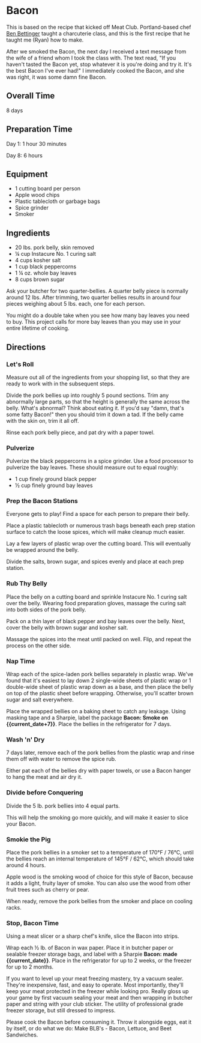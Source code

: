 # Bacon

This is based on the recipe that kicked off Meat Club. Portland-based chef [Ben Bettinger](https://twitter.com/benbettinger) taught a charcuterie class, and this is the first recipe that he taught me (Ryan) how to make.

After we smoked the Bacon, the next day I received a text message from the wife of a friend whom I took the class with. The text read, "If you haven't tasted the Bacon yet, stop whatever it is you're doing and try it. It's the best Bacon I've ever had!" I immediately cooked the Bacon, and she was right, it was some damn fine Bacon.

## Overall Time

8 days

## Preparation Time

Day 1: 1 hour 30 minutes

Day 8: 6 hours

## Equipment

* 1 cutting board per person
* Apple wood chips
* Plastic tablecloth or garbage bags
* Spice grinder
* Smoker

## Ingredients

* 20 lbs. pork belly, skin removed
* ¼ cup Instacure No. 1 curing salt
* 4 cups kosher salt
* 1 cup black peppercorns
* 1 ¼ oz. whole bay leaves
* 8 cups brown sugar

Ask your butcher for two quarter-bellies. A quarter belly piece is normally around 12 lbs. After trimming, two quarter bellies results in around four pieces weighing about 5 lbs. each, one for each person.

You might do a double take when you see how many bay leaves you need to buy. This project calls for more bay leaves than you may use in your entire lifetime of cooking.

## Directions

### Let's Roll 

Measure out all of the ingredients from your shopping list, so that they are ready to work with in the subsequent steps.

Divide the pork bellies up into roughly 5 pound sections. Trim any abnormally large parts, so that the height is generally the same across the belly. What's abnormal? Think about eating it. If you'd say "damn, that's some fatty Bacon!" then you should trim it down a tad. If the belly came with the skin on, trim it all off.

Rinse each pork belly piece, and pat dry with a paper towel.

### Pulverize

Pulverize the black peppercorns in a spice grinder. Use a food processor to pulverize the bay leaves. These should measure out to equal roughly:

* 1 cup finely ground black pepper
* ½ cup finely ground bay leaves

### Prep the Bacon Stations

Everyone gets to play! Find a space for each person to prepare their belly.

Place a plastic tablecloth or numerous trash bags beneath each prep station surface to catch the loose spices, which will make cleanup much easier.

Lay a few layers of plastic wrap over the cutting board. This will eventually be wrapped around the belly.

Divide the salts, brown sugar, and spices evenly and place at each prep station. 

### Rub Thy Belly

Place the belly on a cutting board and sprinkle Instacure No. 1 curing salt over the belly. Wearing food preparation gloves, massage the curing salt into both sides of the pork belly.

Pack on a thin layer of black pepper and bay leaves over the belly. Next, cover the belly with brown sugar and kosher salt.

Massage the spices into the meat until packed on well. Flip, and repeat the process on the other side.

### Nap Time

Wrap each of the spice-laden pork bellies separately in plastic wrap. We've found that it's easiest to lay down 2 single-wide sheets of plastic wrap or 1 double-wide sheet of plastic wrap down as a base, and then place the belly on top of the plastic sheet before wrapping. Otherwise, you'll scatter brown sugar and salt everywhere.

Place the wrapped bellies on a baking sheet to catch any leakage. Using masking tape and a Sharpie, label the package __Bacon: Smoke on {{current_date+7}}__. Place the bellies in the refrigerator for 7 days.

### Wash 'n' Dry

7 days later, remove each of the pork bellies from the plastic wrap and rinse them off with water to remove the spice rub.

Either pat each of the bellies dry with paper towels, or use a Bacon hanger to hang the meat and air dry it. 

### Divide before Conquering

Divide the 5 lb. pork bellies into 4 equal parts.

This will help the smoking go more quickly, and will make it easier to slice your Bacon.

### Smokie the Pig

Place the pork bellies in a smoker set to a temperature of 170°F / 76°C, until the bellies reach an internal temperature of 145°F / 62°C, which should take around 4 hours.

Apple wood is the smoking wood of choice for this style of Bacon, because it adds a light, fruity layer of smoke. You can also use the wood from other fruit trees such as cherry or pear.

When ready, remove the pork bellies from the smoker and place on cooling racks.

### Stop, Bacon Time

Using a meat slicer or a sharp chef's knife, slice the Bacon into strips.

Wrap each ½ lb. of Bacon in wax paper. Place it in butcher paper or sealable freezer storage bags, and label with a Sharpie __Bacon: made {{current_date}}__. Place in the refrigerator for up to 2 weeks, or the freezer for up to 2 months.

If you want to level up your meat freezing mastery, try a vacuum sealer. They're inexpensive, fast, and easy to operate. Most importantly, they'll keep your meat protected in the freezer while looking pro. Really gloss up your game by first vacuum sealing your meat and then wrapping in butcher paper and string with your club sticker. The utility of professional grade freezer storage, but still dressed to impress.

Please cook the Bacon before consuming it. Throw it alongside eggs, eat it by itself, or do what we do: Make BLB's - Bacon, Lettuce, and Beet Sandwiches.
